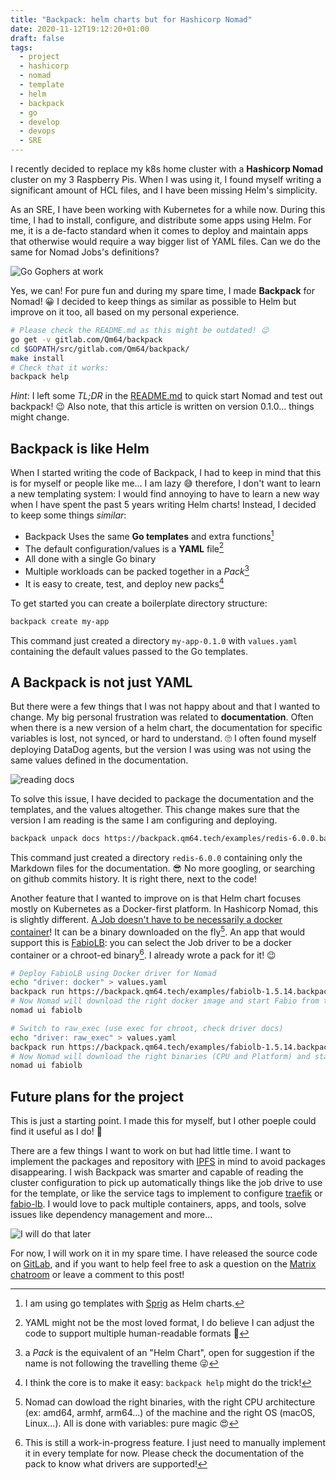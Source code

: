 ```yaml
---
title: "Backpack: helm charts but for Hashicorp Nomad"
date: 2020-11-12T19:12:20+01:00
draft: false
tags:
  - project
  - hashicorp
  - nomad
  - template
  - helm
  - backpack
  - go
  - develop
  - devops
  - SRE
---
```

I recently decided to replace my k8s home cluster with a **Hashicorp Nomad**
cluster on my 3 Raspberry Pis. When I was using it, I found myself writing a
significant amount of HCL files, and I have been missing Helm's simplicity.

As an SRE, I have been working with Kubernetes for a while now. During this time,
I had to install, configure, and distribute some apps using Helm. For me, it is
a de-facto standard when it comes to deploy and maintain apps that otherwise
would require a way bigger list of YAML files. Can we do the same for Nomad
Jobs's definitions?

<!--more-->
![Go Gophers at work](gopherswrench.webp#center)

Yes, we can! For pure fun and during my spare time, I made **Backpack** for Nomad!
😀 I decided to keep things as similar as possible to Helm but improve on it
too, all based on my personal experience.

```bash
# Please check the README.md as this might be outdated! 😉
go get -v gitlab.com/Qm64/backpack
cd $GOPATH/src/gitlab.com/Qm64/backpack/
make install
# Check that it works:
backpack help
```

_Hint_: I left some _TL;DR_ in the [README.md](https://gitlab.com/Qm64/backpack/-/blob/master/README.md)
to quick start Nomad and test out backpack! 😉 Also note, that this article
is written on version 0.1.0... things might change.

## Backpack is like Helm
When I started writing the code of Backpack, I had to keep in mind that this is
for myself or people like me... I am lazy 😅 therefore, I don't want to learn a
new templating system: I would find annoying to have to learn a new way when I
have spent the past 5 years writing Helm charts! Instead, I decided to keep some
things _similar_:

* Backpack Uses the same **Go templates** and extra functions[^templates]
* The default configuration/values is a **YAML** file[^format]
* All done with a single Go binary
* Multiple workloads can be packed together in a _Pack_[^equivalent]
* It is easy to create, test, and deploy new packs[^binhelp]

[^templates]: I am using go templates with [Sprig](https://github.com/Masterminds/sprig)
  as Helm charts.

[^format]: YAML might not be the most loved format, I do believe I can adjust
  the code to support multiple human-readable formats 🤔

[^equivalent]: a _Pack_ is the equivalent of an "Helm Chart", open for suggestion
  if the name is not following the travelling theme 😜 

[^binhelp]: I think the core is to make it easy: `backpack help` might do the
  trick!

To get started you can create a boilerplate directory structure:

```bash
backpack create my-app
```

This command just created a directory `my-app-0.1.0` with `values.yaml`
containing the default values passed to the Go templates.

## A Backpack is not just YAML

But there were a few things that I was not happy about and that I wanted to
change. My big personal frustration was related to **documentation**. Often when
there is a new version of a helm chart, the documentation for specific variables
is lost, not synced, or hard to understand. 🙄 I often found myself deploying
DataDog agents, but the version I was using was not using the same values
defined in the documentation.

![reading docs](reading.webp)

To solve this issue, I have decided to package the documentation and the
templates, and the values altogether. This change makes sure that the version
I am reading is the same I am configuring and deploying.

```bash
backpack unpack docs https://backpack.qm64.tech/examples/redis-6.0.0.backpack
```

This command just created a directory `redis-6.0.0` containing only the Markdown
files for the documentation. 😎 No more googling, or searching on github commits
history. It is right there, next to the code!

Another feature that I wanted to improve on is that Helm chart focuses mostly on
Kubernetes as a Docker-first platform. In Hashicorp Nomad, this is slightly
different.
[A Job doesn't have to be necessarily a docker container](https://www.nomadproject.io/docs/drivers)!
It can be a binary downloaded on the fly[^nomadbinary]. An app that
would support this is [FabioLB](http://fabiolb.net/): you can select the Job 
driver to be a docker container or a chroot-ed binary[^jobdriver]. I already
wrote a pack for it! 😉

[^jobdriver]: This is still a work-in-progress feature. I just need to manually
  implement it in every template for now. Please check the documentation of 
  the pack to know what drivers are supported!

[^nomadbinary]: Nomad can dowload the right binaries, with the right CPU 
  architecture (ex: amd64, armhf, arm64...) of the machine and the right OS 
  (macOS, Linux...). All is done with variables: pure magic 😍

```bash
# Deploy FabioLB using Docker driver for Nomad
echo "driver: docker" > values.yaml
backpack run https://backpack.qm64.tech/examples/fabiolb-1.5.14.backpack -v values.yaml
# Now Nomad will download the right docker image and start Fabio from there:
nomad ui fabiolb

# Switch to raw_exec (use exec for chroot, check driver docs)
echo "driver: raw_exec" > values.yaml
backpack run https://backpack.qm64.tech/examples/fabiolb-1.5.14.backpack -v values.yaml
# Now Nomad will download the right binaries (CPU and Platform) and start Fabio:
nomad ui fabiolb
```


## Future plans for the project

This is just a starting point. I made this for myself, but I other poeple could
find it useful as I do! 🤞

There are a few things I want to work on but had little time. I want to
implement the packages and repository with [IPFS](https://ipfs.io/) in mind to
avoid packages disappearing. I wish Backpack was smarter and capable of reading
the cluster configuration to pick up automatically things like the job drive to
use for the template, or like the service tags to implement to configure
[traefik](https://learn.hashicorp.com/tutorials/nomad/load-balancing-traefik)
or [fabio-lb](https://fabiolb.net). I would love to pack multiple containers,
apps, and tools, solve issues like dependency management and more...

![I will do that later](karenwalker-later.webp#smallSquare)

For now, I will work on it in my spare time. I have released the source code on
[GitLab](https://gitlab.com/Qm64/backpack), and if you want to help feel free
to ask a question on the
[Matrix chatroom](https://matrix.to/#/#qm64:matrix.org?via=matrix.org) or leave
a comment to this post!
